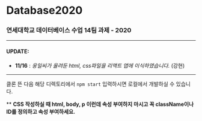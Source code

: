 # Database2020
### 연세대학교 데이터베이스 수업 14팀 과제 - 2020

---


#### UPDATE:
* **11/16** : *웅일씨가 올려둔 html, css파일을 리액트 앱에 이식하였습니다.* (강현)
---
클론 뜬 다음 해당 디렉토리에서 ```npm start``` 입력하시면 로컬에서 개발하실 수 있습니다.

** **CSS 작성하실 때 html, body, p 이런데 속성 부여하지 마시고 꼭 className이나 ID를 정의하고 속성 부여하세요.** 
